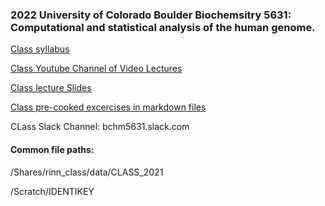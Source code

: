 

### 2022 University of Colorado Boulder Biochemsitry 5631: Computational and statistical analysis of the human genome.

[Class syllabus](https://github.com/boulderrinnlab/CLASS_2021/wiki/Syllabus)

[Class Youtube Channel of Video Lectures](https://www.youtube.com/playlist?list=PLK_W6cepCrQ0a-7OPdDGYrC_HvoFDnkvf)

[Class lecture Slides](https://www.lncrna.io/bchm-5631-lectures-info)

[Class pre-cooked excercises in markdown files](https://github.com/boulderrinnlab/CLASS_2021)

CLass Slack Channel: bchm5631.slack.com


#### Common file paths:
/Shares/rinn_class/data/CLASS_2021

/Scratch/IDENTIKEY
